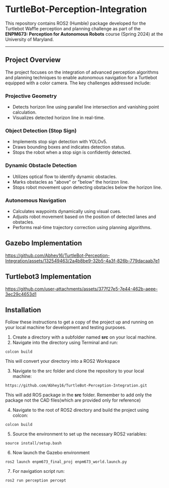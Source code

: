# TurtleBot-Perception-Integration

This repository contains ROS2 (Humble) package developed for the Turtlebot Waffle perception and planning challenge as part of the **ENPM673: Perception for Autonomous Robots** course (Spring 2024) at the University of Maryland.

---

## Project Overview

The project focuses on the integration of advanced perception algorithms and planning techniques to enable autonomous navigation for a Turtlebot equipped with a color camera. The key challenges addressed include:

### Projective Geometry
- Detects horizon line using parallel line intersection and vanishing point calculation.
- Visualizes detected horizon line in real-time.

### Object Detection (Stop Sign)
- Implements stop sign detection with YOLOv5.
- Draws bounding boxes and indicates detection status.
- Stops the robot when a stop sign is confidently detected.

### Dynamic Obstacle Detection
- Utilizes optical flow to identify dynamic obstacles.
- Marks obstacles as "above" or "below" the horizon line.
- Stops robot movement upon detecting obstacles below the horizon line.

### Autonomous Navigation
- Calculates waypoints dynamically using visual cues.
- Adjusts robot movement based on the position of detected lanes and obstacles.
- Performs real-time trajectory correction using planning algorithms.

## Gazebo Implementation

https://github.com/Abhey16/TurtleBot-Perception-Integration/assets/132549463/2a4b8be9-32b5-4a3f-826b-779dacaab7e1

## Turtlebot3 Implementation

https://github.com/user-attachments/assets/377f27e5-7e44-462b-aeee-3ec29c4653d1

## Installation
Follow these instructions to get a copy of the project up and running on your local machine for development and testing purposes.
1. Create a directory with a subfolder named **src** on your local machine.
2. Navigate into the directory using Terminal and run:
```
colcon build
```
This will convert your directory into a ROS2 Workspace

3. Navigate to the src folder and clone the repository to your local machine:
```
https://github.com/Abhey16/TurtleBot-Perception-Integration.git
```
This will add ROS package in the **src** folder. Remember to add only the package not the CAD files(which are provided only for reference)

4. Navigate to the root of ROS2 directory and build the project using colcon:
```
colcon build
```
5. Source the environment to set up the necessary ROS2 variables:
```
source install/setup.bash
```
6. Now launch the Gazebo environment
```
ros2 launch enpm673_final_proj enpm673_world.launch.py 
```
7. For navigation script run:
```
ros2 run perception percept  
```
